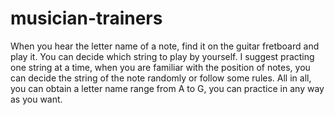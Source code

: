 # musician-trainers
When you hear the letter name of a note, find it on the guitar fretboard and play it. You can decide which string to play by yourself. I suggest practing one string at a time, when you are familiar with the position of notes, you can decide the string of the note randomly or follow some rules. All in all, you can obtain a letter name range from A to G, you can practice in any way as you want.
